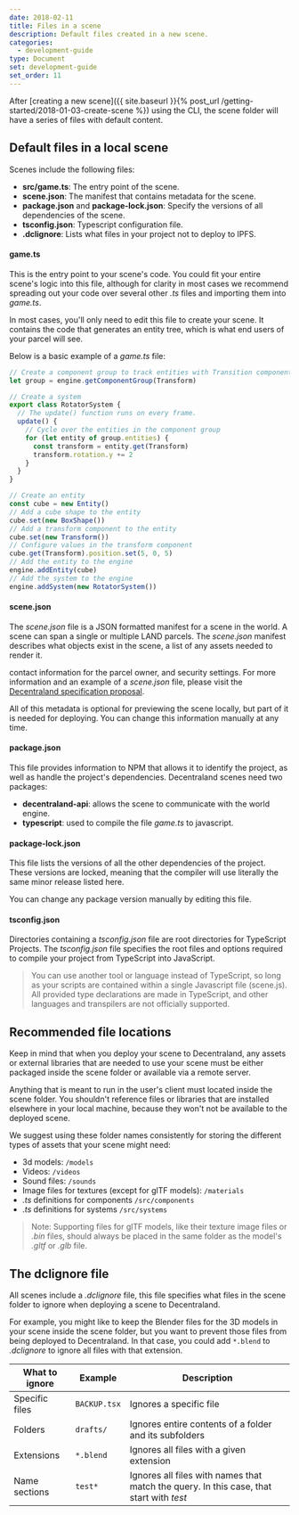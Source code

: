 ```yaml
---
date: 2018-02-11
title: Files in a scene
description: Default files created in a new scene.
categories:
  - development-guide
type: Document
set: development-guide
set_order: 11
---
```


After [creating a new scene]({{ site.baseurl }}{% post_url /getting-started/2018-01-03-create-scene %}) using the CLI, the scene folder will have a series of files with default content.

## Default files in a local scene

Scenes include the following files:

- **src/game.ts**: The entry point of the scene.
- **scene.json**: The manifest that contains metadata for the scene.
- **package.json** and **package-lock.json**: Specify the versions of all dependencies of the scene.
- **tsconfig.json**: Typescript configuration file.
- **.dclignore**: Lists what files in your project not to deploy to IPFS.

#### game.ts

This is the entry point to your scene's code. You could fit your entire scene's logic into this file, although for clarity in most cases we recommend spreading out your code over several other _.ts_ files and importing them into _game.ts_.

In most cases, you'll only need to edit this file to create your scene. It contains the code that generates an entity tree, which is what end users of your parcel will see.

Below is a basic example of a _game.ts_ file:

```ts
// Create a component group to track entities with Transition components
let group = engine.getComponentGroup(Transform)

// Create a system
export class RotatorSystem {
  // The update() function runs on every frame.
  update() {
    // Cycle over the entities in the component group
    for (let entity of group.entities) {
      const transform = entity.get(Transform)
      transform.rotation.y += 2
    }
  }
}

// Create an entity
const cube = new Entity()
// Add a cube shape to the entity
cube.set(new BoxShape())
// Add a transform component to the entity
cube.set(new Transform())
// Configure values in the transform component
cube.get(Transform).position.set(5, 0, 5)
// Add the entity to the engine
engine.addEntity(cube)
// Add the system to the engine
engine.addSystem(new RotatorSystem())
```

#### scene.json

The _scene.json_ file is a JSON formatted manifest for a scene in the world. A scene can span a single or multiple LAND parcels. The _scene.json_ manifest describes what objects exist in the scene, a list of any assets needed to render it.

contact information for the parcel owner, and security settings. For more information and an example of a
_scene.json_ file, please visit the [Decentraland specification proposal](https://github.com/decentraland/proposals/blob/master/dsp/0020.mediawiki).

All of this metadata is optional for previewing the scene locally, but part of it is needed for deploying. You can change this information manually at any time.

#### package.json

This file provides information to NPM that allows it to identify the project, as well as handle the project's dependencies. Decentraland scenes need two packages:

- **decentraland-api**: allows the scene to communicate with the world engine.
- **typescript**: used to compile the file _game.ts_ to javascript.

#### package-lock.json

This file lists the versions of all the other dependencies of the project. These versions are locked, meaning that the compiler will use literally the same minor release listed here.

You can change any package version manually by editing this file.

#### tsconfig.json

Directories containing a _tsconfig.json_ file are root directories for TypeScript Projects. The _tsconfig.json_ file specifies the root files and options required to compile your project from TypeScript into JavaScript.

> You can use another tool or language instead of TypeScript, so long as your scripts are contained within a single Javascript file (scene.js). All provided type declarations are made in TypeScript, and other languages and transpilers are not officially supported.

## Recommended file locations

Keep in mind that when you deploy your scene to Decentraland, any assets or external libraries that are needed to use your scene must be either packaged inside the scene folder or available via a remote server.

Anything that is meant to run in the user's client must located inside the scene folder. You shouldn't reference files or libraries that are installed elsewhere in your local machine, because they won't not be available to the deployed scene.

We suggest using these folder names consistently for storing the different types of assets that your scene might need:

- 3d models: `/models`
- Videos: `/videos`
- Sound files: `/sounds`
- Image files for textures (except for glTF models): `/materials`
- _.ts_ definitions for components `/src/components`
- _.ts_ definitions for systems `/src/systems`

> Note: Supporting files for glTF models, like their texture image files or _.bin_ files, should always be placed in the same folder as the model's _.gltf_ or _.glb_ file.

## The dclignore file

All scenes include a _.dclignore_ file, this file specifies what files in the scene folder to ignore when deploying a scene to Decentraland.

For example, you might like to keep the Blender files for the 3D models in your scene inside the scene folder, but you want to prevent those files from being deployed to Decentraland. In that case, you could add `*.blend` to _.dclignore_ to ignore all files with that extension.

| What to ignore | Example      | Description                                                                             |
| -------------- | ------------ | --------------------------------------------------------------------------------------- |
| Specific files | `BACKUP.tsx` | Ignores a specific file                                                                 |
| Folders        | `drafts/`    | Ignores entire contents of a folder and its subfolders                                  |
| Extensions     | `*.blend`    | Ignores all files with a given extension                                                |
| Name sections  | `test*`      | Ignores all files with names that match the query. In this case, that start with _test_ |
